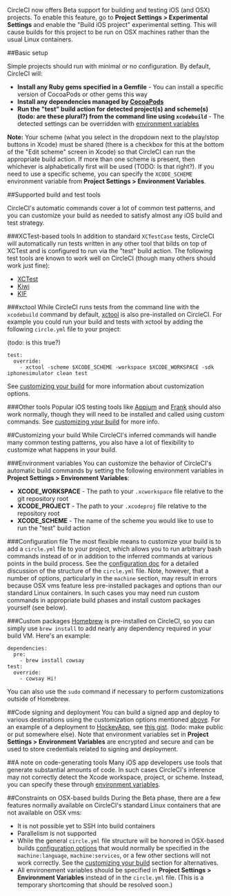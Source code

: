 <!--

title: Test iOS applications
short_title: iOS
last_updated: December 17, 2014

-->

CircleCI now offers Beta support for building and testing iOS (and OSX) projects.
To enable this feature, go to **Project Settings > Experimental Settings** and
enable the "Build iOS project" experimental setting. This will cause builds for
this project to be run on OSX machines rather than the usual Linux containers.


##Basic setup

Simple projects should run with minimal or no configuration. By default, CircleCI will:

* **Install any Ruby gems specified in a Gemfile** - You can install a specific version of CocoaPods or other gems this way
* **Install any dependencies managed by [CocoaPods](http://cocoapods.org/)**
* **Run the "test" build action for detected project(s) and scheme(s) (todo: are these plural?) 
from the command line using `xcodebuild`** - The detected settings can be overridden with [environment variables](#environment-variables)

**Note:** Your scheme (what you select in the dropdown next to the
play/stop buttons in Xcode) must be shared (there is a checkbox for this at the bottom of
the "Edit scheme" screen in Xcode) so that CircleCI can run the appropriate build action.
If more than one scheme is present, then whichever is alphabetically first will be used
(TODO: Is that right?). If you need to use a specific scheme, you can specify the
`XCODE_SCHEME` environment variable from **Project Settings > Environment Variables**.


##Supported build and test tools

CircleCI's automatic commands cover a lot of common test patterns, and you can customize your build
as needed to satisfy almost any iOS build and test strategy.

###XCTest-based tools
In addition to standard `XCTestCase` tests, CircleCI will automatically run tests
written in any other tool that bilds on top of XCTest and is configured to run
via the "test" build action. The following test tools are known to work well on CircleCI
(though many others should work just fine):

* [XCTest](https://developer.apple.com/library/ios/documentation/DeveloperTools/Conceptual/testing_with_xcode/Introduction/Introduction.html)
* [Kiwi](https://github.com/kiwi-bdd/Kiwi)
* [KIF](https://github.com/kif-framework/KIF)

###xctool
While CircleCI runs tests from the command line with the `xcodebuild` command by
default, [xctool](https://github.com/facebook/xctool) is also pre-installed on
CircleCI. For example you could run your build and tests with xctool by adding
the following `circle.yml` file to your project:

(todo: is this true?)
```
test:
  override:
    - xctool -scheme $XCODE_SCHEME -workspace $XCODE_WORKSPACE -sdk iphonesimulator clean test
```

See [customizing your build](#customizing-your-build) for more information about customization options.

###Other tools
Popular iOS testing tools like [Appium](http://appium.io/) and [Frank](http://www.testingwithfrank.com/) should also
work normally, though they will need to be installed and called using custom commands.
See [customizing your build](#customizing-your-build) for more info.


##Customizing your build
While CircleCI's inferred commands will handle many common testing patterns, you also
have a lot of flexibility to customize what happens in your build.

###Environment variables
You can customize the behavior of CircleCI's automatic build commands by setting
the following environment variables in **Project Settings > Environment Variables**:

* **XCODE_WORKSPACE** - The path to your `.xcworkspace` file relative to the git repository root
* **XCODE_PROJECT** - The path to your `.xcodeproj` file relative to the repository root
* **XCODE_SCHEME** - The name of the scheme you would like to use to run the "test" build action

###Configuration file
The most flexible means to customize your build is to add a `circle.yml` file to your project,
which allows you to run arbitrary bash commands instead of or in addition to the inferred commands
at various points in the build process. See the [configuration doc](/docs/configuration) for
a detailed discussion of the structure of the `circle.yml` file. Note, however, that
a number of options, particularly in the `machine` section, may result in errors because
OSX vms feature less pre-installed packages and options than our standard Linux containers.
In such cases you may need run custom commands in appropriate build phases and install
custom packages yourself (see below).

###Custom packages
[Homebrew](http://brew.sh/) is pre-installed on CircleCI, so you can simply use `brew install`
to add nearly any dependency required in your build VM. Here's an example:
```
dependencies:
  pre:
    - brew install cowsay
test:
  override:
    - cowsay Hi!
```

You can also use the `sudo` command if necessary to perform customizations outside of Homebrew.

##Code signing and deployment
You can build a signed app and deploy to various destinations using the customization options
mentioned [above](#customizing-your-build). For an example of a deployment to
[HockeyApp](http://hockeyapp.net/features/), see [this gist](https://gist.github.com/bellkev/cb067710d6d0adf7c678).
(todo: make public or put somewhere else). Note that environment variables set in 
**Project Settings > Environment Variables** are encrypted and secure and can be used to store
credentials related to signing and deployment.

##A note on code-generating tools
Many iOS app developers use tools that generate substantial amounts of code. In such
cases CircleCI's inference may not correctly detect the Xcode workspace, project, or
scheme. Instead, you can specify these through [environment variables](#environment-variables).


##Constraints on OSX-based builds
During the Beta phase, there are a few features normally available on CircleCI's standard
Linux containers that are not available on OSX vms:

* It is not possible yet to SSH into build containers
* Parallelism is not supported
* While the general `circle.yml` file structure will be honored in OSX-based builds
[configuration options](/docs/configuration) that would normally be specified in the
`machine:language`, `machine:services`, or a few other sections will not work correctly.
See the [customizing your build](#customizing-your-build) section for alternatives.
* All environement variables should be specified in **Project Settings > Environment Variables**
instead of in the `circle.yml` file. (This is a temporary shortcoming that should be resolved soon.)
